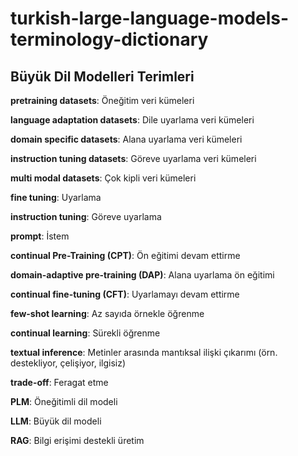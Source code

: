 # turkish-large-language-models-terminology-dictionary



## Büyük Dil Modelleri Terimleri

**pretraining datasets**: Öneğitim veri kümeleri

**language adaptation datasets**: Dile uyarlama veri kümeleri     

**domain specific datasets**: Alana uyarlama veri kümeleri

**instruction tuning datasets**: Göreve  uyarlama veri kümeleri

**multi modal datasets**: Çok kipli veri kümeleri

**fine tuning**: Uyarlama

**instruction tuning**: Göreve uyarlama

**prompt**: İstem

**continual Pre-Training (CPT)**: Ön eğitimi devam ettirme

**domain-adaptive pre-training (DAP)**: Alana uyarlama ön eğitimi 

**continual fine-tuning (CFT)**: Uyarlamayı devam ettirme

**few-shot learning**: Az sayıda örnekle öğrenme

**continual learning**: Sürekli öğrenme

**textual inference**: Metinler arasında mantıksal ilişki çıkarımı (örn. destekliyor, çelişiyor, ilgisiz)

**trade-off**: Feragat etme

**PLM**: Öneğitimli dil modeli

**LLM**: Büyük dil modeli

**RAG**: Bilgi erişimi destekli üretim
